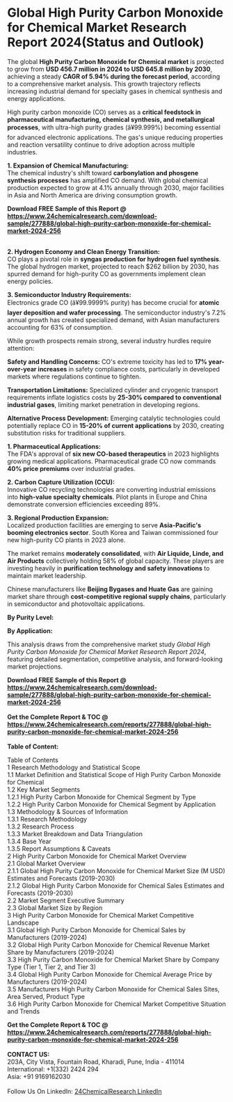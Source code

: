 <h1>Global High Purity Carbon Monoxide for Chemical Market Research Report 2024(Status and Outlook)</h1><p>The global <strong>High Purity Carbon Monoxide for Chemical market</strong> is projected to grow from <strong>USD 456.7 million in 2024 to USD 645.8 million by 2030</strong>, achieving a steady <strong>CAGR of 5.94% during the forecast period</strong>, according to a comprehensive market analysis. This growth trajectory reflects increasing industrial demand for specialty gases in chemical synthesis and energy applications.</p><p>High purity carbon monoxide (CO) serves as a <strong>critical feedstock in pharmaceutical manufacturing, chemical synthesis, and metallurgical processes</strong>, with ultra-high purity grades (â¥99.999%) becoming essential for advanced electronic applications. The gas's unique reducing properties and reaction versatility continue to drive adoption across multiple industries.</p><p><strong>1. Expansion of Chemical Manufacturing:</strong><br>
The chemical industry's shift toward <strong>carbonylation and phosgene synthesis processes</strong> has amplified CO demand. With global chemical production expected to grow at 4.1% annually through 2030, major facilities in Asia and North America are driving consumption growth.</p><div><b>Download FREE Sample of this Report @ 
            <a href="https://www.24chemicalresearch.com/download-sample/277888/global-high-purity-carbon-monoxide-for-chemical-market-2024-256">
            https://www.24chemicalresearch.com/download-sample/277888/global-high-purity-carbon-monoxide-for-chemical-market-2024-256</a></b></div><br><p><strong>2. Hydrogen Economy and Clean Energy Transition:</strong><br>
CO plays a pivotal role in <strong>syngas production for hydrogen fuel synthesis</strong>. The global hydrogen market, projected to reach $262 billion by 2030, has spurred demand for high-purity CO as governments implement clean energy policies.</p><p><strong>3. Semiconductor Industry Requirements:</strong><br>
Electronics grade CO (â¥99.9999% purity) has become crucial for <strong>atomic layer deposition and wafer processing</strong>. The semiconductor industry's 7.2% annual growth has created specialized demand, with Asian manufacturers accounting for 63% of consumption.</p><p>While growth prospects remain strong, several industry hurdles require attention:</p><p><strong>Safety and Handling Concerns:</strong> CO's extreme toxicity has led to <strong>17% year-over-year increases</strong> in safety compliance costs, particularly in developed markets where regulations continue to tighten.</p><p><strong>Transportation Limitations:</strong> Specialized cylinder and cryogenic transport requirements inflate logistics costs by <strong>25-30% compared to conventional industrial gases</strong>, limiting market penetration in developing regions.</p><p><strong>Alternative Process Development:</strong> Emerging catalytic technologies could potentially replace CO in <strong>15-20% of current applications</strong> by 2030, creating substitution risks for traditional suppliers.</p><p><strong>1. Pharmaceutical Applications:</strong><br>
The FDA's approval of <strong>six new CO-based therapeutics</strong> in 2023 highlights growing medical applications. Pharmaceutical grade CO now commands <strong>40% price premiums</strong> over industrial grades.</p><p><strong>2. Carbon Capture Utilization (CCU):</strong><br>
Innovative CO recycling technologies are converting industrial emissions into <strong>high-value specialty chemicals</strong>. Pilot plants in Europe and China demonstrate conversion efficiencies exceeding 89%.</p><p><strong>3. Regional Production Expansion:</strong><br>
Localized production facilities are emerging to serve <strong>Asia-Pacific's booming electronics sector</strong>. South Korea and Taiwan commissioned four new high-purity CO plants in 2023 alone.</p><p>The market remains <strong>moderately consolidated</strong>, with <strong>Air Liquide, Linde, and Air Products</strong> collectively holding 58% of global capacity. These players are investing heavily in <strong>purification technology and safety innovations</strong> to maintain market leadership.</p><p>Chinese manufacturers like <strong>Beijing Bygases and Huate Gas</strong> are gaining market share through <strong>cost-competitive regional supply chains</strong>, particularly in semiconductor and photovoltaic applications.</p><p><strong>By Purity Level:</strong></p><p><strong>By Application:</strong></p><p>This analysis draws from the comprehensive market study <em>Global High Purity Carbon Monoxide for Chemical Market Research Report 2024</em>, featuring detailed segmentation, competitive analysis, and forward-looking market projections.</p><div><b>Download FREE Sample of this Report @ 
            <a href="https://www.24chemicalresearch.com/download-sample/277888/global-high-purity-carbon-monoxide-for-chemical-market-2024-256">
            https://www.24chemicalresearch.com/download-sample/277888/global-high-purity-carbon-monoxide-for-chemical-market-2024-256</a></b></div><br><div><b>Get the Complete Report & TOC @ 
            <a href="https://www.24chemicalresearch.com/reports/277888/global-high-purity-carbon-monoxide-for-chemical-market-2024-256">
            https://www.24chemicalresearch.com/reports/277888/global-high-purity-carbon-monoxide-for-chemical-market-2024-256</a></b></div><br>
            <b>Table of Content:</b><p>Table of Contents<br />
1 Research Methodology and Statistical Scope<br />
1.1 Market Definition and Statistical Scope of High Purity Carbon Monoxide for Chemical<br />
1.2 Key Market Segments<br />
1.2.1 High Purity Carbon Monoxide for Chemical Segment by Type<br />
1.2.2 High Purity Carbon Monoxide for Chemical Segment by Application<br />
1.3 Methodology & Sources of Information<br />
1.3.1 Research Methodology<br />
1.3.2 Research Process<br />
1.3.3 Market Breakdown and Data Triangulation<br />
1.3.4 Base Year<br />
1.3.5 Report Assumptions & Caveats<br />
2 High Purity Carbon Monoxide for Chemical Market Overview<br />
2.1 Global Market Overview<br />
2.1.1 Global High Purity Carbon Monoxide for Chemical Market Size (M USD) Estimates and Forecasts (2019-2030)<br />
2.1.2 Global High Purity Carbon Monoxide for Chemical Sales Estimates and Forecasts (2019-2030)<br />
2.2 Market Segment Executive Summary<br />
2.3 Global Market Size by Region<br />
3 High Purity Carbon Monoxide for Chemical Market Competitive Landscape<br />
3.1 Global High Purity Carbon Monoxide for Chemical Sales by Manufacturers (2019-2024)<br />
3.2 Global High Purity Carbon Monoxide for Chemical Revenue Market Share by Manufacturers (2019-2024)<br />
3.3 High Purity Carbon Monoxide for Chemical Market Share by Company Type (Tier 1, Tier 2, and Tier 3)<br />
3.4 Global High Purity Carbon Monoxide for Chemical Average Price by Manufacturers (2019-2024)<br />
3.5 Manufacturers High Purity Carbon Monoxide for Chemical Sales Sites, Area Served, Product Type<br />
3.6 High Purity Carbon Monoxide for Chemical Market Competitive Situation and Trends<br />
</p><div><b>Get the Complete Report & TOC @ 
            <a href="https://www.24chemicalresearch.com/reports/277888/global-high-purity-carbon-monoxide-for-chemical-market-2024-256">
            https://www.24chemicalresearch.com/reports/277888/global-high-purity-carbon-monoxide-for-chemical-market-2024-256</a></b></div><br><b>CONTACT US:</b><br>
            203A, City Vista, Fountain Road, Kharadi, Pune, India - 411014<br>
            International: +1(332) 2424 294<br>
            Asia: +91 9169162030 <br><br>
            Follow Us On LinkedIn: <a href="https://www.linkedin.com/company/24chemicalresearch/">24ChemicalResearch LinkedIn</a>